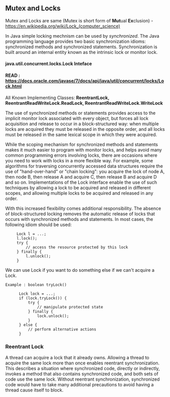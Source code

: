 
## Mutex and Locks
Mutex and Locks are same (Mutex is short form of **Mut**ual **Ex**clusion) - https://en.wikipedia.org/wiki/Lock_(computer_science)

In Java simple locking mechnism can be used by *synchronized*. 
The Java programming language provides two basic synchronization idioms: synchronized methods and synchronized statements. 
Synchronization is built around an internal entity known as the intrinsic lock or monitor lock.


#### java.util.concurrent.locks.Lock Inteface 
#### READ : https://docs.oracle.com/javase/7/docs/api/java/util/concurrent/locks/Lock.html
All Known Implementing Classes: **ReentrantLock, ReentrantReadWriteLock.ReadLock, ReentrantReadWriteLock.WriteLock**

The use of synchronized methods or statements provides access to the implicit monitor lock associated with every object, but forces all lock acquisition and release to occur in a block-structured way: when multiple locks are acquired they must be released in the opposite order, and all locks must be released in the same lexical scope in which they were acquired.

While the scoping mechanism for synchronized methods and statements makes it much easier to program with monitor locks, and helps avoid many common programming errors involving locks, there are occasions where you need to work with locks in a more flexible way. For example, some algorithms for traversing concurrently accessed data structures require the use of "hand-over-hand" or "chain locking": you acquire the lock of node A, then node B, then release A and acquire C, then release B and acquire D and so on. Implementations of the Lock interface enable the use of such techniques by allowing a lock to be acquired and released in different scopes, and allowing multiple locks to be acquired and released in any order.

With this increased flexibility comes additional responsibility. The absence of block-structured locking removes the automatic release of locks that occurs with synchronized methods and statements. In most cases, the following idiom should be used:
```
     Lock l = ...;
     l.lock();
     try {
         // access the resource protected by this lock
     } finally {
         l.unlock();
     }
```  

We can use Lock if you want to do something else if we can't acquire a Lock. 
```
Example : boolean tryLock() 

      Lock lock = ...;
      if (lock.tryLock()) {
          try {
              // manipulate protected state
          } finally {
              lock.unlock();
          }
      } else {
          // perform alternative actions
      }
```

### Reentrant Lock
A thread can acquire a lock that it already owns. Allowing a thread to acquire the same lock more than once enables reentrant synchronization. This describes a situation where synchronized code, directly or indirectly, invokes a method that also contains synchronized code, and both sets of code use the same lock. Without reentrant synchronization, synchronized code would have to take many additional precautions to avoid having a thread cause itself to block.


